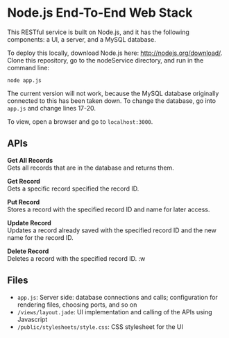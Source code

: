 Node.js End-To-End Web Stack
===========

This RESTful service is built on Node.js, and it has the following components: a UI, a server, and a MySQL database.  

To deploy this locally, download Node.js here: http://nodejs.org/download/. Clone this repository, go to the nodeService directory, and run in the command line:  

    node app.js

The current version will not work, because the MySQL database originally connected to this has been taken down. To change the database, go into <code>app.js</code> and change lines 17-20.  

To view, open a browser and go to <code>localhost:3000</code>.

APIs
-----
<b>Get All Records</b>  
Gets all records that are in the database and returns them.  

<b>Get Record</b>   
Gets a specific record specified the record ID.  

<b>Put Record</b>  
Stores a record with the specified record ID and name for later access.  

<b>Update Record</b>  
Updates a record already saved with the specified record ID and the new name for the record ID.  

<b>Delete Record</b>  
Deletes a record with the specified record ID.  :w


Files
-----
* <code>app.js</code>: Server side: database connections and calls; configuration for rendering files, choosing ports, and so on
* <code>/views/layout.jade</code>: UI implementation and calling of the APIs using Javascript  
* <code>/public/stylesheets/style.css</code>: CSS stylesheet for the UI  


